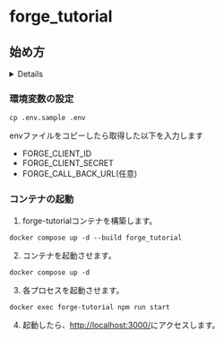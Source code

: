 # forge_tutorial

## 始め方

<details><sammary>事前準備</summary>
+ Dockerを下記等を参考にインストールしておいてください。
  + [Docker Desktopの概要](https://docs.docker.jp/desktop/index.html)
+ Autodesk Forgeのページにアクセスし、CLIENT_IDとCLIENT_SECRETを取得しておいてください。
  + [Create your Forge account](https://learnforge.autodesk.io/#/account/)
</details>

### 環境変数の設定

```
cp .env.sample .env
```

envファイルをコピーしたら取得した以下を入力します
+ FORGE_CLIENT_ID
+ FORGE_CLIENT_SECRET
+ FORGE_CALL_BACK_URL(任意)

### コンテナの起動

1. forge-tutorialコンテナを構築します。

```
docker compose up -d --build forge_tutorial 
```

2. コンテナを起動させます。

```
docker compose up -d
```

3. 各プロセスを起動させます。

```
docker exec forge-tutorial npm run start
```

4. 起動したら、[http://localhost:3000/](http://localhost:3000/)にアクセスします。
